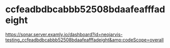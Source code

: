 # ccfeadbdbcabbb52508bdaafeafffadeight
https://sonar.server.examly.io/dashboard?id=neojarvis-testing_ccfeadbdbcabbb52508bdaafeafffadeight&amp;codeScope=overall
